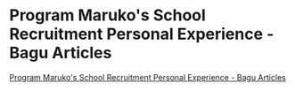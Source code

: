 # Program Maruko's School Recruitment Personal Experience - Bagu Articles
[Program Maruko's School Recruitment Personal Experience - Bagu Articles](https://aiwithcloud.com/2022/09/15/program_marukos_school_recruitment_personal_experience___bagu_articles/)